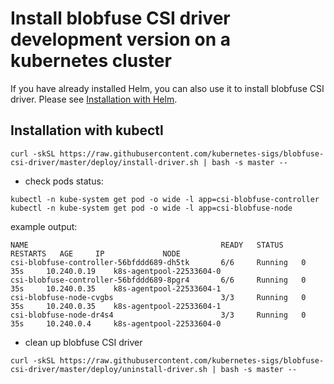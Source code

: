 # Install blobfuse CSI driver development version on a kubernetes cluster

If you have already installed Helm, you can also use it to install blobfuse CSI driver. Please see [Installation with Helm](../charts/README.md).

## Installation with kubectl
```console
curl -skSL https://raw.githubusercontent.com/kubernetes-sigs/blobfuse-csi-driver/master/deploy/install-driver.sh | bash -s master --
```

- check pods status:
```console
kubectl -n kube-system get pod -o wide -l app=csi-blobfuse-controller
kubectl -n kube-system get pod -o wide -l app=csi-blobfuse-node
```

example output:

```console
NAME                                           READY   STATUS    RESTARTS   AGE     IP             NODE
csi-blobfuse-controller-56bfddd689-dh5tk       6/6     Running   0          35s     10.240.0.19    k8s-agentpool-22533604-0
csi-blobfuse-controller-56bfddd689-8pgr4       6/6     Running   0          35s     10.240.0.35    k8s-agentpool-22533604-1
csi-blobfuse-node-cvgbs                        3/3     Running   0          35s     10.240.0.35    k8s-agentpool-22533604-1
csi-blobfuse-node-dr4s4                        3/3     Running   0          35s     10.240.0.4     k8s-agentpool-22533604-0
```

- clean up blobfuse CSI driver
```console
curl -skSL https://raw.githubusercontent.com/kubernetes-sigs/blobfuse-csi-driver/master/deploy/uninstall-driver.sh | bash -s master --
```
